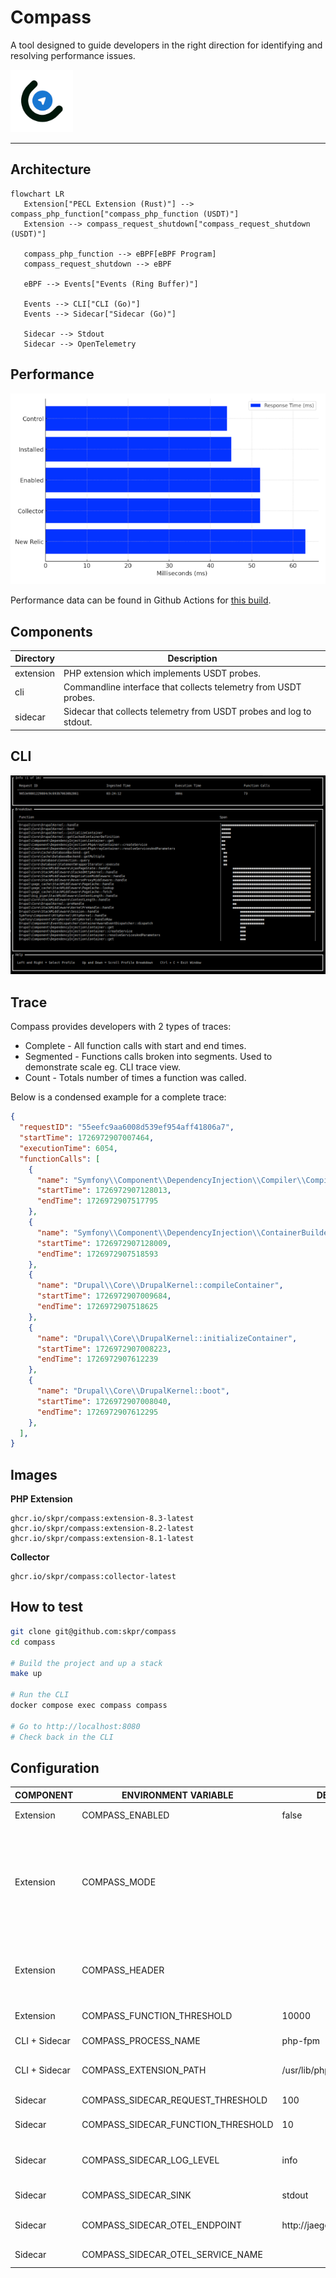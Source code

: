 Compass
=======

A tool designed to guide developers in the right direction for identifying and resolving performance issues.

<img src="/logo/compass.png" width="100">

----

## Architecture

```mermaid
flowchart LR
   Extension["PECL Extension (Rust)"] --> compass_php_function["compass_php_function (USDT)"]
   Extension --> compass_request_shutdown["compass_request_shutdown (USDT)"]

   compass_php_function --> eBPF[eBPF Program]
   compass_request_shutdown --> eBPF

   eBPF --> Events["Events (Ring Buffer)"]

   Events --> CLI["CLI (Go)"]
   Events --> Sidecar["Sidecar (Go)"]

   Sidecar --> Stdout
   Sidecar --> OpenTelemetry
```

## Performance

<img src="/docs/performance.png">

Performance data can be found in Github Actions for [this build](https://github.com/skpr/compass/pull/77).

## Components

| Directory | Description                                                                                  |
|-----------|----------------------------------------------------------------------------------------------|
| extension | PHP extension which implements USDT probes.                                                  |
| cli       | Commandline interface that collects telemetry from USDT probes.                              |
| sidecar   | Sidecar that collects telemetry from USDT probes and log to stdout.                          |

## CLI

<img src="/docs/ui.png">

## Trace

Compass provides developers with 2 types of traces:

* Complete - All function calls with start and end times.
* Segmented - Functions calls broken into segments. Used to demonstrate scale eg. CLI trace view.
* Count - Totals number of times a function was called.

Below is a condensed example for a complete trace:

```json
{
  "requestID": "55eefc9aa6008d539ef954aff41806a7",
  "startTime": 1726972907007464,
  "executionTime": 6054,
  "functionCalls": [
    {
      "name": "Symfony\\Component\\DependencyInjection\\Compiler\\Compiler::compile",
      "startTime": 1726972907128013,
      "endTime": 1726972907517795
    },
    {
      "name": "Symfony\\Component\\DependencyInjection\\ContainerBuilder::compile",
      "startTime": 1726972907128009,
      "endTime": 1726972907518593
    },
    {
      "name": "Drupal\\Core\\DrupalKernel::compileContainer",
      "startTime": 1726972907009684,
      "endTime": 1726972907518625
    },
    {
      "name": "Drupal\\Core\\DrupalKernel::initializeContainer",
      "startTime": 1726972907008223,
      "endTime": 1726972907612239
    },
    {
      "name": "Drupal\\Core\\DrupalKernel::boot",
      "startTime": 1726972907008040,
      "endTime": 1726972907612295
    },
  ],
}
```

## Images

**PHP Extension**

```
ghcr.io/skpr/compass:extension-8.3-latest
ghcr.io/skpr/compass:extension-8.2-latest
ghcr.io/skpr/compass:extension-8.1-latest
```

**Collector**

```
ghcr.io/skpr/compass:collector-latest
```

## How to test

```bash
git clone git@github.com:skpr/compass
cd compass

# Build the project and up a stack
make up

# Run the CLI
docker compose exec compass compass

# Go to http://localhost:8080
# Check back in the CLI
```

## Configuration

| COMPONENT     | ENVIRONMENT VARIABLE               | DEFAULT VALUE                   | Description                                                                                                                                                                     |
|---------------|------------------------------------|---------------------------------|---------------------------------------------------------------------------------------------------------------------------------------------------------------------------------|
| Extension     | COMPASS_ENABLED                    | false                           | Enable the Compass extension                                                                                                                                                    |
| Extension     | COMPASS_MODE                       |                                 | What mode the extension should operate. Empty will collect all executions. Setting to "header" will only collect executions when a specific header is set (see COMPASS_HEADER). |
| Extension     | COMPASS_HEADER                     |                                 | Used to lock down which executions are traced. Need to set `X-Compass` for requests and needs to match this config.                                                             |
| Extension     | COMPASS_FUNCTION_THRESHOLD         | 10000                           | Watermark for which functions to trace.                                                                                                                                         |
| CLI + Sidecar | COMPASS_PROCESS_NAME               | php-fpm                         | Name of the process to trace.                                                                                                                                                   |
| CLI + Sidecar | COMPASS_EXTENSION_PATH             | /usr/lib/php/modules/compass.so | Path to extension library which has probes.                                                                                                                                     |
| Sidecar       | COMPASS_SIDECAR_REQUEST_THRESHOLD  | 100                             | Watermark for which requests to trace.                                                                                                                                          |
| Sidecar       | COMPASS_SIDECAR_FUNCTION_THRESHOLD | 10                              | Watermark for which functions to trace.                                                                                                                                         |
| Sidecar       | COMPASS_SIDECAR_LOG_LEVEL          | info                            | Logging level for the collector component. Set to "debug" for debug notices.                                                                                                    |
| Sidecar       | COMPASS_SIDECAR_SINK               | stdout                          | Choose which metrics sink to use.                                                                                                                                               |
| Sidecar       | COMPASS_SIDECAR_OTEL_ENDPOINT      | http://jaeger:4318/v1/traces    | Endpoint to send OpenTelemetry traces to.                                                                                                                                       |
| Sidecar       | COMPASS_SIDECAR_OTEL_SERVICE_NAME  |                                 | Name of the service assign this trace to.                                                                                                                                       |
